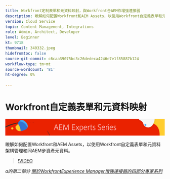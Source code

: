 ```yaml
---
title: Workfront定制表單和元資料映射，與Workfront合AEM作增強連接器
description: 瞭解如何配置Workfront和AEM Assets，以使用Workfront自定義表單和元資料架構管理和同AEM步資產元資料。
version: Cloud Service
topic: Content Management, Integrations
role: Admin, Architect, Developer
level: Beginner
kt: 9718
thumbnail: 340332.jpeg
hidefromtoc: false
source-git-commit: c6caa39075bc3c26dedeca4246e7e1f85887b124
workflow-type: tm+mt
source-wordcount: '81'
ht-degree: 0%

---
```



# Workfront自定義表單和元資料映射

![專AEM家系列](./assets/banner.png)

瞭解如何配置Workfront和AEM Assets，以使用Workfront自定義表單和元資料架構管理和同AEM步資產元資料。

>[!VIDEO](https://video.tv.adobe.com/v/340332/?quality=12&learn=on)

_a的第二部分 [關於WorkfrontExperience Manager增強連接器的四部分專家系列](./overview.md)_

